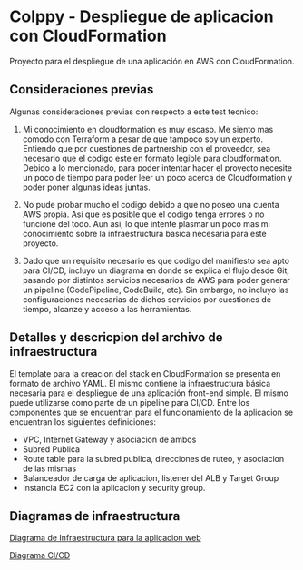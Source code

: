 # Colppy - Despliegue de aplicacion con CloudFormation

Proyecto para el despliegue de una aplicación en AWS con CloudFormation. 

## Consideraciones previas

Algunas consideraciones previas con respecto a este test tecnico:

1. Mi conocimiento en cloudformation es muy escaso. Me siento mas comodo con Terraform a pesar de que tampoco soy un experto. Entiendo que por cuestiones de partnership con el proveedor, sea necesario que el codigo este en formato legible para cloudformation. Debido a lo mencionado, para poder intentar hacer el proyecto necesite un poco de tiempo para poder leer un poco acerca de Cloudformation y poder poner algunas ideas juntas.

2. No pude probar mucho el codigo debido a que no poseo una cuenta AWS propia. Asi que es posible que el codigo tenga errores o no funcione del todo. Aun asi, lo que intente plasmar un poco mas mi conocimiento sobre la infraestructura basica necesaria para este proyecto. 

3. Dado que un requisito necesario es que codigo del manifiesto sea apto para CI/CD, incluyo un diagrama en donde se explica el flujo desde Git, pasando por distintos servicios necesarios de AWS para poder generar un pipeline (CodePipeline, CodeBuild, etc). Sin embargo, no incluyo las configuraciones necesarias de dichos servicios por cuestiones de tiempo, alcanze y acceso a las herramientas. 

## Detalles y descricpion del archivo de infraestructura

El template para la creacion del stack en CloudFormation se presenta en formato de archivo YAML. El mismo contiene la infraestructura básica necesaria para el despliegue de una aplicación front-end simple. El mismo puede utilizarse como parte de un pipeline para CI/CD. Entre los componentes que se encuentran para el funcionamiento de la aplicacion se encuentran los siguientes definiciones:

- VPC, Internet Gateway y asociacion de ambos
- Subred Publica
- Route table para la subred publica, direcciones de ruteo, y asociacion de las mismas
- Balanceador de carga de aplicacion, listener del ALB y Target Group
- Instancia EC2 con la aplicacion y security group. 

## Diagramas de infraestructura

[Diagrama de Infraestructura para la aplicacion web](images/colppy-aws-infra-diagrama.drawio.png)

[Diagrama CI/CD](images/cicd-taskcat-pipeline.png)



